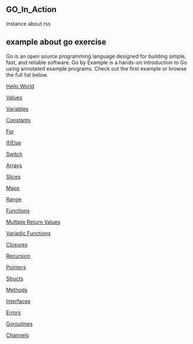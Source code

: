 ## GO_In_Action
instance about rss

## example about go exercise 
Go is an open source programming language designed for building simple, fast, and reliable software.
Go by Example is a hands-on introduction to Go using annotated example programs. Check out the first example or browse the full list below.

[Hello World](https://github.com/ZoeSj/GO_In_Action/blob/master/code/go_by_ex/helloworld.go)

[Values](https://github.com/ZoeSj/GO_In_Action/blob/master/code/go_by_ex/values.go)

[Variables](https://github.com/ZoeSj/GO_In_Action/blob/master/code/go_by_ex/variables.go)

[Constants](https://github.com/ZoeSj/GO_In_Action/blob/master/code/go_by_ex/Constants.go)

[For](https://github.com/ZoeSj/GO_In_Action/blob/master/code/go_by_ex/for.go)

[If/Else](https://github.com/ZoeSj/GO_In_Action/blob/master/code/go_by_ex/if_else.go)

[Switch](https://github.com/ZoeSj/GO_In_Action/blob/master/code/go_by_ex/switch.go)

[Arrays](https://github.com/ZoeSj/GO_In_Action/blob/master/code/go_by_ex/arrays.go)

[Slices](https://github.com/ZoeSj/GO_In_Action/blob/master/code/go_by_ex/slices.go)

[Maps](https://github.com/ZoeSj/GO_In_Action/blob/master/code/go_by_ex/maps.go)

[Range](https://github.com/ZoeSj/GO_In_Action/blob/master/code/go_by_ex/range.go)

[Functions](https://github.com/ZoeSj/GO_In_Action/blob/master/code/go_by_ex/functions.go)

[Multiple Return Values](https://github.com/ZoeSj/GO_In_Action/blob/master/code/go_by_ex/multiple_return_values.go)

[Variadic Functions](https://github.com/ZoeSj/GO_In_Action/blob/master/code/go_by_ex/variadic_functions.go)

[Closures](https://github.com/ZoeSj/GO_In_Action/blob/master/code/go_by_ex/closures.go)

[Recursion](https://github.com/ZoeSj/GO_In_Action/blob/master/code/go_by_ex/recursion.go)

[Pointers](https://github.com/ZoeSj/GO_In_Action/blob/master/code/go_by_ex/pointers.go)

[Structs](https://github.com/ZoeSj/GO_In_Action/blob/master/code/go_by_ex/structs.go)

[Methods](https://github.com/ZoeSj/GO_In_Action/blob/master/code/go_by_ex/methods.go)

[Interfaces](https://github.com/ZoeSj/GO_In_Action/blob/master/code/go_by_ex/interfaces.go)

[Errors](https://github.com/ZoeSj/GO_In_Action/blob/master/code/go_by_ex/errors.go)

[Goroutines](https://github.com/ZoeSj/GO_In_Action/blob/master/code/go_by_ex/goroutines.go)

[Channels](https://github.com/ZoeSj/GO_In_Action/blob/master/code/go_by_ex/channels.go)
